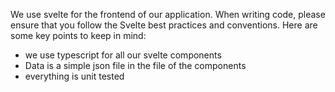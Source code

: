 We use svelte for the frontend of our application. When writing code, please ensure that you follow the Svelte best practices and conventions. Here are some key points to keep in mind:
- we use typescript for all our svelte components
- Data is a simple json file in the file of the components
- everything is unit tested
